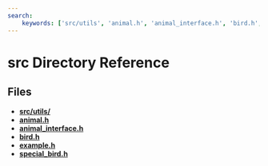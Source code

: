 ```yaml
---
search:
    keywords: ['src/utils', 'animal.h', 'animal_interface.h', 'bird.h', 'example.h', 'special_bird.h']
---
```


# src Directory Reference

## Files

* **[src/utils/](dir_313caf1132e152dd9b58bea13a4052ca.md)**
* **[animal.h](animal_8h.md)**
* **[animal\_interface.h](animal__interface_8h.md)**
* **[bird.h](bird_8h.md)**
* **[example.h](example_8h.md)**
* **[special\_bird.h](special__bird_8h.md)**
